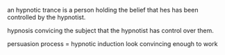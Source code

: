 an hypnotic trance is a person holding the belief that hes has been controlled by the hypnotist.

hypnosis
convicing the subject that the hypnotist has control over them.

persuasion process
= hypnotic induction look convincing enough to work